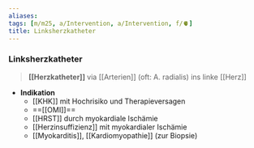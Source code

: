```yaml
---
aliases: 
tags: [m/m25, a/Intervention, a/Intervention, f/🫀]
title: Linksherzkatheter
---
```

### Linksherzkatheter
> **[[Herzkatheter]]** via [[Arterien]] (oft: A. radialis) ins linke [[Herz]]
- **Indikation**
	- [[KHK]] mit Hochrisiko und Therapieversagen
	- ==[[OMI]]==
	- [[HRST]] durch myokardiale Ischämie
	- [[Herzinsuffizienz]] mit myokardialer Ischämie
	- [[Myokarditis]], [[Kardiomyopathie]] (zur Biopsie)